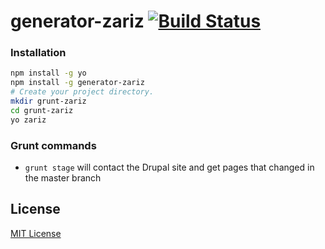 # generator-zariz [![Build Status](https://secure.travis-ci.org/Gizra/generator-zariz.png?branch=master)](https://travis-ci.org/Gizra/generator-zariz)

### Installation

```bash
npm install -g yo
npm install -g generator-zariz
# Create your project directory.
mkdir grunt-zariz
cd grunt-zariz
yo zariz
```

### Grunt commands

* ``grunt stage`` will contact the Drupal site and get pages that changed in the
master branch

## License

[MIT License](http://en.wikipedia.org/wiki/MIT_License)
